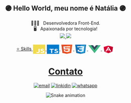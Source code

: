 ## <div align="center">🟣 Hello World, meu nome é <strong>Natália</strong> 🟣</div>


<div align="center">
  👩🏻‍💻 &nbsp; Desenvolvedora Front-End. </br> 
  🖥 &nbsp; Apaixonada por tecnologia!      
  
 </div> 

<div align="center">
  <a href="https://github.com/Natalialra">
  <img height="180em" src="https://github-readme-stats.vercel.app/api?username=natalialra&show_icons=true&theme=dracula&include_all_commits=true&count_private=true"/>
  <img height="180em" src="https://github-readme-stats.vercel.app/api/top-langs/?username=natalialra&layout=compact&langs_count=7&theme=dracula"/>
</div>
<div style="display: inline_block", align="center"><br>
   ⭐ Skills
  <img align="center" alt="Na-Js" height="30" width="40" src="https://raw.githubusercontent.com/devicons/devicon/master/icons/javascript/javascript-plain.svg">
  <img align="center" alt="Na-Ts" height="30" width="40" src="https://raw.githubusercontent.com/devicons/devicon/master/icons/typescript/typescript-plain.svg">
  <img align="center" alt="Na-HTML" height="30" width="40" src="https://raw.githubusercontent.com/devicons/devicon/master/icons/html5/html5-original.svg">
  <img align="center" alt="Na-CSS" height="30" width="40" src="https://raw.githubusercontent.com/devicons/devicon/master/icons/css3/css3-original.svg">
  <img align="center" alt="Na-CSS" height="30" width="40" src="https://raw.githubusercontent.com/devicons/devicon/master/icons/vuejs/vuejs-original.svg">
  <img align="center" alt="Na-angular" height="30" width="40"   src="https://raw.githubusercontent.com/github/explore/80688e429a7d4ef2fca1e82350fe8e3517d3494d/topics/angular/angular.png">
</div>
<div align="center"> 
 <h1>Contato</h1>


[![email ](https://img.shields.io/badge/-natty1991@outlook.com-006bed?style=flat-square&logo=Gmail&logoColor=white&link=mailto:thaynareginam@hotmail.com)](mailto:natty1991@outlook.com)
[![linkidin](https://img.shields.io/badge/-Linkedin-0e76a8?style=flat-square&logo=Linkedin&logoColor=white&link&link=https://https://www.linkedin.com/in/natalia-ribeiro-dev-front-end/)](https://www.linkedin.com/in/natalia-ribeiro-dev-front-end/)
[![whatsapp](https://img.shields.io/badge/-WhatsApp-25d366?style=flat-square&labelColor=25d366&logo=whatsapp&logoColor=white&link=https://linkwhats.app/2b9ad8/)](https://api.whatsapp.com/send?phone=5531993972587)
  
  ![Snake animation](https://github.com/Natalialra/Natalialra/blob/output/github-contribution-grid-snake.svg)
</div>
